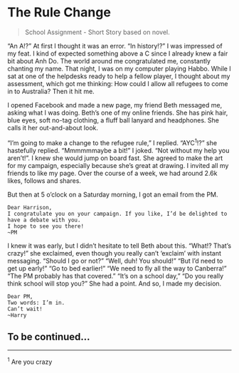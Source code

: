 # The Rule Change
> School Assignment - Short Story based on novel.

“An A!?” At first I thought it was an error. “In history!?” I was impressed of my feat. I kind of expected something above a C since I already knew a fair bit about Anh Do. The world around me congratulated me, constantly chanting my name. That night, I was on my computer playing Habbo. While I sat at one of the helpdesks ready to help a fellow player, I thought about my assessment, which got me thinking: How could I allow all refugees to come in to Australia? Then it hit me.

I opened Facebook and made a new page, my friend Beth messaged me, asking what I was doing. Beth’s one of my online friends. She has pink hair, blue eyes, soft no-tag clothing, a fluff ball lanyard and headphones. She calls it her out-and-about look.

“I’m going to make a change to the refugee rule,” I replied. “AYC<sup>1</sup>!?” she hastefully replied. “Mmmmmmaybe a bit!” I joked. “Not without my help you aren’t!”. I knew she would jump on board fast. She agreed to make the art for my campaign, especially because she’s great at drawing. I invited all my friends to like my page. Over the course of a week, we had around 2.6k likes, follows and shares.

But then at 5 o’clock on a Saturday morning, I got an email from the PM.
```
Dear Harrison,
I congratulate you on your campaign. If you like, I’d be delighted to have a debate with you.
I hope to see you there!
~PM
```
I knew it was early, but I didn’t hesitate to tell Beth about this. “What!? That’s crazy!” she exclaimed, even though you really can’t ‘exclaim’ with instant messaging. “Should I go or not?” “Well, duh! You should!” “But I’d need to get up early!” “Go to bed earlier!” “We need to fly all the way to Canberra!” “The PM probably has that covered.” “It’s on a school day,” “Do you really think school will stop you?” She had a point. And so, I made my decision.
```
Dear PM,
Two words: I’m in.
Can’t wait!
~Harry
```
## To be continued...
__           __
<sup>1</sup> Are you crazy

